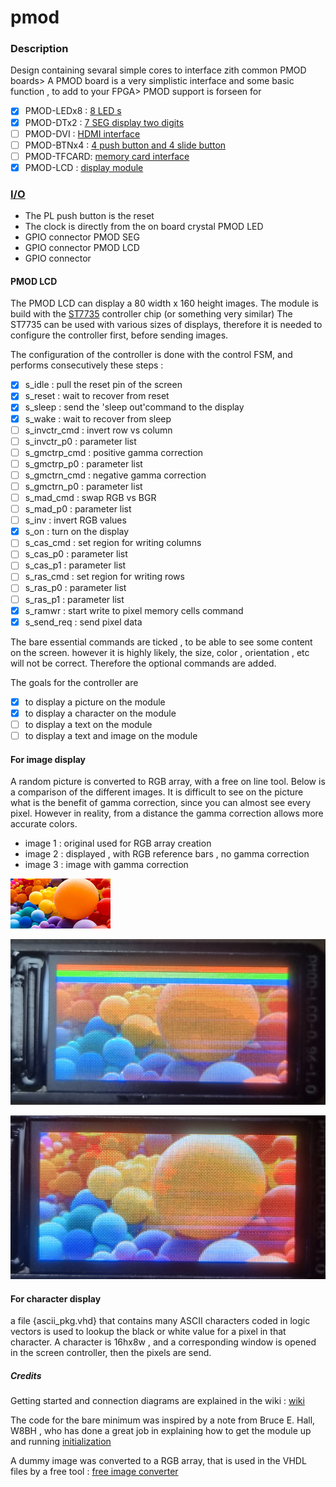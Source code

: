 # pmod

### Description
Design containing sevaral simple cores to interface zith common PMOD boards>
A PMOD board is a very simplistic interface and some basic function , to add to your FPGA>
PMOD support is forseen for
- [x] PMOD-LEDx8 : [8 LED s](https://wiki.sipeed.com/hardware/en/tang/tang-PMOD/FPGA_PMOD.html#PMOD_LEDx8)
- [x] PMOD-DTx2  : [7 SEG display two digits](https://wiki.sipeed.com/hardware/en/tang/tang-PMOD/FPGA_PMOD.html#PMOD_DTx2)
- [ ] PMOD-DVI   : [HDMI interface](https://wiki.sipeed.com/hardware/en/tang/tang-PMOD/FPGA_PMOD.html#PMOD_DVI)
- [ ] PMOD-BTNx4 : [4 push button and 4 slide button](https://wiki.sipeed.com/hardware/en/tang/tang-PMOD/FPGA_PMOD.html#PMOD_BTN4%2B4)
- [ ] PMOD-TFCARD: [memory card interface](https://wiki.sipeed.com/hardware/en/tang/tang-PMOD/FPGA_PMOD.html#PMOD_TF-CARD)
- [x] PMOD-LCD   : [display module](https://www.tindie.com/products/johnnywu/pmod-lcd-096-expansion-board/)

### [I/O](constraints)
- The PL push button is the reset
- The clock is directly from the on board crystal
PMOD LED
- GPIO connector
PMOD SEG
- GPIO connector
PMOD LCD
- GPIO connector


#### PMOD LCD
The PMOD LCD can display a 80 width x 160 height images.
The module is build with the  [ST7735](https://files.waveshare.com/upload/e/e2/ST7735S_V1.1_20111121.pdf) controller chip (or something very similar)
The ST7735 can be used with various sizes of displays, therefore it is needed to configure the controller first, before sending images.

The configuration of the controller is done with the control FSM, and performs consecutively these steps :
- [x] s_idle : pull the reset pin of the screen
- [x] s_reset : wait to recover from reset
- [x] s_sleep : send the 'sleep out'command to the display
- [x] s_wake : wait to recover from sleep
- [ ] s_invctr_cmd : invert row vs column
- [ ] s_invctr_p0 : parameter list
- [ ] s_gmctrp_cmd : positive gamma correction
- [ ] s_gmctrp_p0 : parameter list
- [ ] s_gmctrn_cmd : negative gamma correction
- [ ] s_gmctrn_p0 : parameter list
- [ ] s_mad_cmd : swap RGB vs BGR
- [ ] s_mad_p0 : parameter list
- [ ] s_inv : invert RGB values
- [x] s_on : turn on the display
- [ ] s_cas_cmd : set region for writing columns
- [ ] s_cas_p0 : parameter list
- [ ] s_cas_p1 : parameter list
- [ ] s_ras_cmd : set region for writing rows
- [ ] s_ras_p0 : parameter list
- [ ] s_ras_p1 : parameter list
- [x] s_ramwr : start write to pixel memory cells command
- [x] s_send_req : send pixel data

The bare essential commands are ticked , to be able to see some content on the screen.
however it is highly likely, the size, color , orientation , etc will not be correct.
Therefore the optional commands are added.

The goals for the controller are
- [x]  to display a picture on the module
- [x]  to display a character on the module
- [ ]  to display a text on the module
- [ ]  to display a text and image on the module

#### For image display
A random picture is converted to RGB array, with a free on line tool.
Below is a comparison of the different images.
It is difficult to see on the picture what is the benefit of gamma correction, since you can almost see every pixel.
However in reality, from a distance the gamma correction allows more accurate colors.
- image 1 : original used for RGB array creation
- image 2 : displayed , with RGB reference bars , no gamma correction
- image 3 : image with gamma correction

![color](img/color.bmp)

![color_no_gamma](img/color_no_gamma.bmp)

![color_do_gamma](img/color_do_gamma.bmp)


#### For character display
a file {ascii_pkg.vhd} that contains many ASCII characters coded in logic vectors is used to lookup the black or white value for a pixel in that character.
A character is 16hx8w , and a corresponding window is opened in the screen controller, then the pixels are send.

##### Credits

Getting started and connection diagrams are explained in the wiki :
[wiki](https://www.waveshare.com/wiki/0.96inch_LCD_Module)

The code for the bare minimum was inspired by a note from Bruce E. Hall, W8BH , who has done a great job in explaining how to get the module up and running
[initialization](http://w8bh.net/avr/AvrTFT.pdf)

A dummy image was converted to a RGB array, that is used in the VHDL files by a free tool :
[free image converter](https://onlinetools.com/image/convert-image-to-rgb-values)